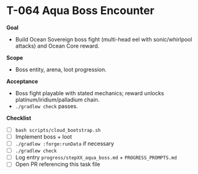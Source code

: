 # T-064 Aqua Boss Encounter

**Goal**
- Build Ocean Sovereign boss fight (multi-head eel with sonic/whirlpool attacks) and Ocean Core reward.

**Scope**
- Boss entity, arena, loot progression.

**Acceptance**
- Boss fight playable with stated mechanics; reward unlocks platinum/iridium/palladium chain.
- `./gradlew check` passes.

**Checklist**
- [ ] `bash scripts/cloud_bootstrap.sh`
- [ ] Implement boss + loot
- [ ] `./gradlew :forge:runData` if necessary
- [ ] `./gradlew check`
- [ ] Log entry `progress/stepXX_aqua_boss.md` + `PROGRESS_PROMPTS.md`
- [ ] Open PR referencing this task file
